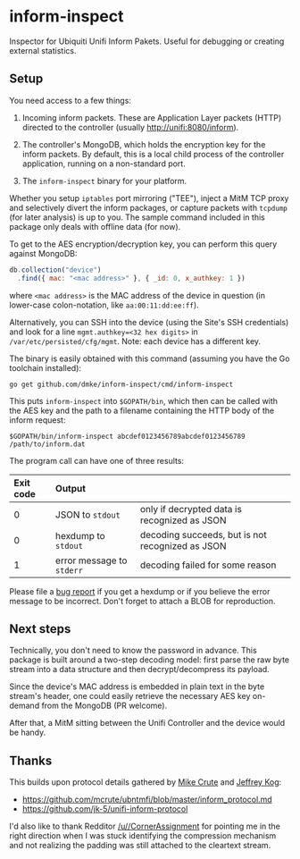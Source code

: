 # inform-inspect

Inspector for Ubiquiti Unifi Inform Pakets. Useful for debugging or
creating external statistics.


## Setup

You need access to a few things:

1. Incoming inform packets. These are Application Layer packets (HTTP)
   directed to the controller (usually <http://unifi:8080/inform>).

2. The controller's MongoDB, which holds the encryption key for the
   inform packets. By default, this is a local child process of the
   controller application, running on a non-standard port.

3. The `inform-inspect` binary for your platform.

Whether you setup `iptables` port mirroring ("TEE"), inject a MitM TCP
proxy and selectively divert the inform packages, or capture packets
with `tcpdump` (for later analysis) is up to you. The sample command
included in this package only deals with offline data (for now).

To get to the AES encryption/decryption key, you can perform this query
against MongoDB:

```js
db.collection("device")
  .find({ mac: "<mac address>" }, { _id: 0, x_authkey: 1 })
```

where `<mac address>` is the MAC address of the device in question (in
lower-case colon-notation, like `aa:00:11:dd:ee:ff`).

Alternatively, you can SSH into the device (using the Site's SSH
credentials) and look for a line `mgmt.authkey=<32 hex digits>` in
`/var/etc/persisted/cfg/mgmt`. Note: each device has a different key.

The binary is easily obtained with this command (assuming you have the
Go toolchain installed):

```
go get github.com/dmke/inform-inspect/cmd/inform-inspect
```

This puts `inform-inspect` into `$GOPATH/bin`, which then can be called
with the AES key and the path to a filename containing the HTTP body of
the inform request:

```
$GOPATH/bin/inform-inspect abcdef0123456789abcdef0123456789 /path/to/inform.dat
```

The program call can have one of three results:

| Exit code | Output |   |
|:----------|:-------|:--|
| 0 | JSON to `stdout`    | only if decrypted data is recognized as JSON |
| 0 | hexdump to `stdout` | decoding succeeds, but is not recognized as JSON |
| 1 | error message to `stderr` | decoding failed for some reason |

Please file a [bug report][issues] if you get a hexdump or if you believe
the error message to be incorrect. Don't forget to attach a BLOB for
reproduction.

[issues]: https://github.com/dmke/inform-inspect/issues

## Next steps

Technically, you don't need to know the password in advance. This
package is built around a two-step decoding model: first parse the raw
byte stream into a data structure and then decrypt/decompress its
payload.

Since the device's MAC address is embedded in plain text in the byte
stream's header, one could easily retrieve the necessary AES key
on-demand from the MongoDB (PR welcome).

After that, a MitM sitting between the Unifi Controller and the device
would be handy.


## Thanks

This builds upon protocol details gathered by [Mike Crute][mcrute] and
[Jeffrey Kog][jk-5]:

- <https://github.com/mcrute/ubntmfi/blob/master/inform_protocol.md>
- <https://github.com/jk-5/unifi-inform-protocol>

I'd also like to thank Redditor [/u//CornerAssignment][CornerAssignment]
for pointing me in the right direction when I was stuck identifying the
compression mechanism and not realizing the padding was still attached
to the cleartext stream.

[jk-5]: https://github.com/jk-5
[mcrute]: https://github.com/mcrute
[CornerAssignment]: https://www.reddit.com/user/CornerAssignment